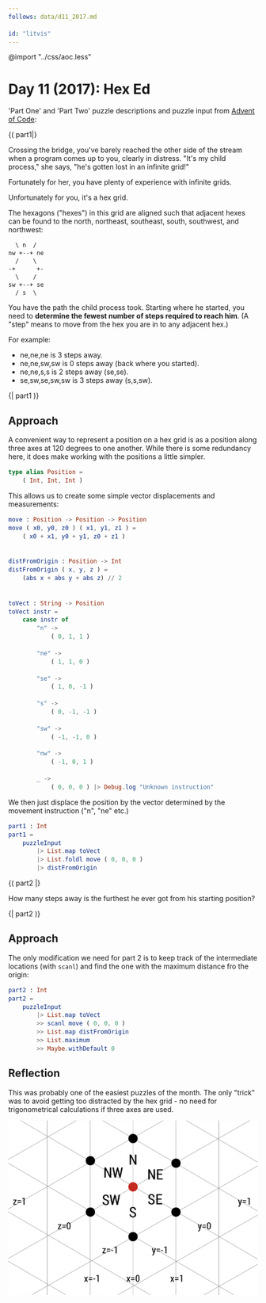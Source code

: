```yaml
---
follows: data/d11_2017.md

id: "litvis"
---
```


@import "../css/aoc.less"

# Day 11 (2017): Hex Ed

'Part One' and 'Part Two' puzzle descriptions and puzzle input from [Advent of Code](https://adventofcode.com/2017/day/11):

{( part1|}

Crossing the bridge, you've barely reached the other side of the stream when a program comes up to you, clearly in distress. "It's my child process," she says, "he's gotten lost in an infinite grid!"

Fortunately for her, you have plenty of experience with infinite grids.

Unfortunately for you, it's a hex grid.

The hexagons ("hexes") in this grid are aligned such that adjacent hexes can be found to the north, northeast, southeast, south, southwest, and northwest:

      \ n  /
    nw +--+ ne
      /    \
    -+      +-
      \    /
    sw +--+ se
      / s  \

You have the path the child process took. Starting where he started, you need to **determine the fewest number of steps required to reach him**. (A "step" means to move from the hex you are in to any adjacent hex.)

For example:

- ne,ne,ne is 3 steps away.
- ne,ne,sw,sw is 0 steps away (back where you started).
- ne,ne,s,s is 2 steps away (se,se).
- se,sw,se,sw,sw is 3 steps away (s,s,sw).

{| part1 )}

## Approach

A convenient way to represent a position on a hex grid is as a position along three axes at 120 degrees to one another. While there is some redundancy here, it does make working with the positions a little simpler.

```elm {l}
type alias Position =
    ( Int, Int, Int )
```

This allows us to create some simple vector displacements and measurements:

```elm {l}
move : Position -> Position -> Position
move ( x0, y0, z0 ) ( x1, y1, z1 ) =
    ( x0 + x1, y0 + y1, z0 + z1 )


distFromOrigin : Position -> Int
distFromOrigin ( x, y, z ) =
    (abs x + abs y + abs z) // 2


toVect : String -> Position
toVect instr =
    case instr of
        "n" ->
            ( 0, 1, 1 )

        "ne" ->
            ( 1, 1, 0 )

        "se" ->
            ( 1, 0, -1 )

        "s" ->
            ( 0, -1, -1 )

        "sw" ->
            ( -1, -1, 0 )

        "nw" ->
            ( -1, 0, 1 )

        _ ->
            ( 0, 0, 0 ) |> Debug.log "Unknown instruction"
```

We then just displace the position by the vector determined by the movement instruction ("n", "ne" etc.)

```elm {l r}
part1 : Int
part1 =
    puzzleInput
        |> List.map toVect
        |> List.foldl move ( 0, 0, 0 )
        |> distFromOrigin
```

{( part2 |}

How many steps away is the furthest he ever got from his starting position?

{| part2 )}

## Approach

The only modification we need for part 2 is to keep track of the intermediate locations (with `scanl`) and find the one with the maximum distance fro the origin:

```elm {l r}
part2 : Int
part2 =
    puzzleInput
        |> List.map toVect
        >> scanl move ( 0, 0, 0 )
        >> List.map distFromOrigin
        >> List.maximum
        >> Maybe.withDefault 0
```

## Reflection

This was probably one of the easiest puzzles of the month. The only "trick" was to avoid getting too distracted by the hex grid - no need for trigonometrical calculations if three axes are used.

![hex grid](../images/hexgrid.png)
